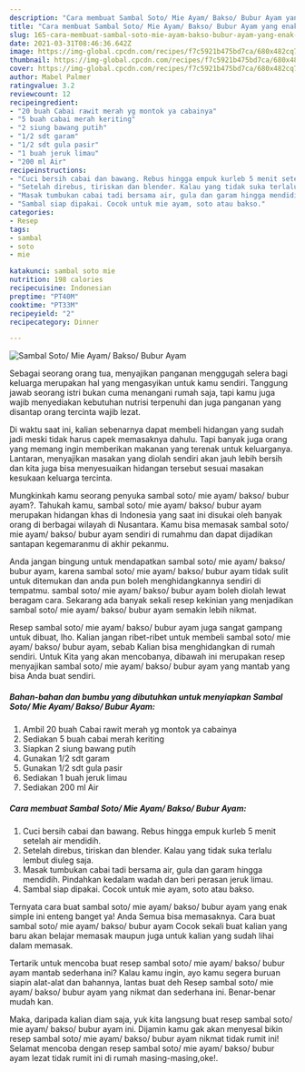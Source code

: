 ```yaml
---
description: "Cara membuat Sambal Soto/ Mie Ayam/ Bakso/ Bubur Ayam yang enak dan Mudah Dibuat"
title: "Cara membuat Sambal Soto/ Mie Ayam/ Bakso/ Bubur Ayam yang enak dan Mudah Dibuat"
slug: 165-cara-membuat-sambal-soto-mie-ayam-bakso-bubur-ayam-yang-enak-dan-mudah-dibuat
date: 2021-03-31T08:46:36.642Z
image: https://img-global.cpcdn.com/recipes/f7c5921b475bd7ca/680x482cq70/sambal-soto-mie-ayam-bakso-bubur-ayam-foto-resep-utama.jpg
thumbnail: https://img-global.cpcdn.com/recipes/f7c5921b475bd7ca/680x482cq70/sambal-soto-mie-ayam-bakso-bubur-ayam-foto-resep-utama.jpg
cover: https://img-global.cpcdn.com/recipes/f7c5921b475bd7ca/680x482cq70/sambal-soto-mie-ayam-bakso-bubur-ayam-foto-resep-utama.jpg
author: Mabel Palmer
ratingvalue: 3.2
reviewcount: 12
recipeingredient:
- "20 buah Cabai rawit merah yg montok ya cabainya"
- "5 buah cabai merah keriting"
- "2 siung bawang putih"
- "1/2 sdt garam"
- "1/2 sdt gula pasir"
- "1 buah jeruk limau"
- "200 ml Air"
recipeinstructions:
- "Cuci bersih cabai dan bawang. Rebus hingga empuk kurleb 5 menit setelah air mendidih."
- "Setelah direbus, tiriskan dan blender. Kalau yang tidak suka terlalu lembut diuleg saja."
- "Masak tumbukan cabai tadi bersama air, gula dan garam hingga mendidih. Pindahkan kedalam wadah dan beri perasan jeruk limau."
- "Sambal siap dipakai. Cocok untuk mie ayam, soto atau bakso."
categories:
- Resep
tags:
- sambal
- soto
- mie

katakunci: sambal soto mie 
nutrition: 198 calories
recipecuisine: Indonesian
preptime: "PT40M"
cooktime: "PT33M"
recipeyield: "2"
recipecategory: Dinner

---
```



![Sambal Soto/ Mie Ayam/ Bakso/ Bubur Ayam](https://img-global.cpcdn.com/recipes/f7c5921b475bd7ca/680x482cq70/sambal-soto-mie-ayam-bakso-bubur-ayam-foto-resep-utama.jpg)

Sebagai seorang orang tua, menyajikan panganan menggugah selera bagi keluarga merupakan hal yang mengasyikan untuk kamu sendiri. Tanggung jawab seorang istri bukan cuma menangani rumah saja, tapi kamu juga wajib menyediakan kebutuhan nutrisi terpenuhi dan juga panganan yang disantap orang tercinta wajib lezat.

Di waktu  saat ini, kalian sebenarnya dapat membeli hidangan yang sudah jadi meski tidak harus capek memasaknya dahulu. Tapi banyak juga orang yang memang ingin memberikan makanan yang terenak untuk keluarganya. Lantaran, menyajikan masakan yang diolah sendiri akan jauh lebih bersih dan kita juga bisa menyesuaikan hidangan tersebut sesuai masakan kesukaan keluarga tercinta. 



Mungkinkah kamu seorang penyuka sambal soto/ mie ayam/ bakso/ bubur ayam?. Tahukah kamu, sambal soto/ mie ayam/ bakso/ bubur ayam merupakan hidangan khas di Indonesia yang saat ini disukai oleh banyak orang di berbagai wilayah di Nusantara. Kamu bisa memasak sambal soto/ mie ayam/ bakso/ bubur ayam sendiri di rumahmu dan dapat dijadikan santapan kegemaranmu di akhir pekanmu.

Anda jangan bingung untuk mendapatkan sambal soto/ mie ayam/ bakso/ bubur ayam, karena sambal soto/ mie ayam/ bakso/ bubur ayam tidak sulit untuk ditemukan dan anda pun boleh menghidangkannya sendiri di tempatmu. sambal soto/ mie ayam/ bakso/ bubur ayam boleh diolah lewat beragam cara. Sekarang ada banyak sekali resep kekinian yang menjadikan sambal soto/ mie ayam/ bakso/ bubur ayam semakin lebih nikmat.

Resep sambal soto/ mie ayam/ bakso/ bubur ayam juga sangat gampang untuk dibuat, lho. Kalian jangan ribet-ribet untuk membeli sambal soto/ mie ayam/ bakso/ bubur ayam, sebab Kalian bisa menghidangkan di rumah sendiri. Untuk Kita yang akan mencobanya, dibawah ini merupakan resep menyajikan sambal soto/ mie ayam/ bakso/ bubur ayam yang mantab yang bisa Anda buat sendiri.

<!--inarticleads1-->

##### Bahan-bahan dan bumbu yang dibutuhkan untuk menyiapkan Sambal Soto/ Mie Ayam/ Bakso/ Bubur Ayam:

1. Ambil 20 buah Cabai rawit merah yg montok ya cabainya
1. Sediakan 5 buah cabai merah keriting
1. Siapkan 2 siung bawang putih
1. Gunakan 1/2 sdt garam
1. Gunakan 1/2 sdt gula pasir
1. Sediakan 1 buah jeruk limau
1. Sediakan 200 ml Air




<!--inarticleads2-->

##### Cara membuat Sambal Soto/ Mie Ayam/ Bakso/ Bubur Ayam:

1. Cuci bersih cabai dan bawang. Rebus hingga empuk kurleb 5 menit setelah air mendidih.
1. Setelah direbus, tiriskan dan blender. Kalau yang tidak suka terlalu lembut diuleg saja.
1. Masak tumbukan cabai tadi bersama air, gula dan garam hingga mendidih. Pindahkan kedalam wadah dan beri perasan jeruk limau.
1. Sambal siap dipakai. Cocok untuk mie ayam, soto atau bakso.




Ternyata cara buat sambal soto/ mie ayam/ bakso/ bubur ayam yang enak simple ini enteng banget ya! Anda Semua bisa memasaknya. Cara buat sambal soto/ mie ayam/ bakso/ bubur ayam Cocok sekali buat kalian yang baru akan belajar memasak maupun juga untuk kalian yang sudah lihai dalam memasak.

Tertarik untuk mencoba buat resep sambal soto/ mie ayam/ bakso/ bubur ayam mantab sederhana ini? Kalau kamu ingin, ayo kamu segera buruan siapin alat-alat dan bahannya, lantas buat deh Resep sambal soto/ mie ayam/ bakso/ bubur ayam yang nikmat dan sederhana ini. Benar-benar mudah kan. 

Maka, daripada kalian diam saja, yuk kita langsung buat resep sambal soto/ mie ayam/ bakso/ bubur ayam ini. Dijamin kamu gak akan menyesal bikin resep sambal soto/ mie ayam/ bakso/ bubur ayam nikmat tidak rumit ini! Selamat mencoba dengan resep sambal soto/ mie ayam/ bakso/ bubur ayam lezat tidak rumit ini di rumah masing-masing,oke!.

